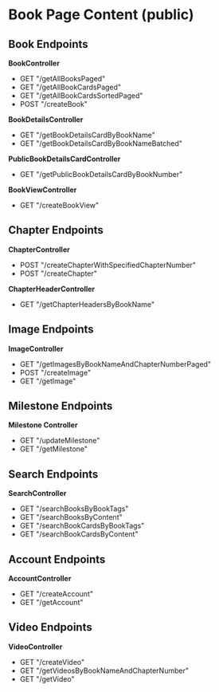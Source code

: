 # Book Page Content (public)


## Book Endpoints

**BookController**

* GET "/getAllBooksPaged"
* GET "/getAllBookCardsPaged"
* GET "/getAllBookCardsSortedPaged"
* POST "/createBook"

**BookDetailsController**

* GET "/getBookDetailsCardByBookName"
* GET "/getBookDetailsCardByBookNameBatched"

**PublicBookDetailsCardController**

* GET "/getPublicBookDetailsCardByBookNumber"

**BookViewController**

* GET "/createBookView"


## Chapter Endpoints

**ChapterController**

* POST "/createChapterWithSpecifiedChapterNumber"
* POST "/createChapter"

**ChapterHeaderController**

* GET "/getChapterHeadersByBookName"


## Image Endpoints

**ImageController**

* GET "/getImagesByBookNameAndChapterNumberPaged"
* POST "/createImage"
* GET "/getImage"


## Milestone Endpoints

**Milestone Controller**

* GET "/updateMilestone"
* GET "/getMilestone"


## Search Endpoints

**SearchController**

* GET "/searchBooksByBookTags"
* GET "/searchBooksByContent"
* GET "/searchBookCardsByBookTags"
* GET "/searchBookCardsByContent"

## Account Endpoints

**AccountController**

* GET "/createAccount"
* GET "/getAccount"

## Video Endpoints

**VideoController**

* GET "/createVideo"
* GET "/getVideosByBookNameAndChapterNumber"
* GET "/getVideo"




